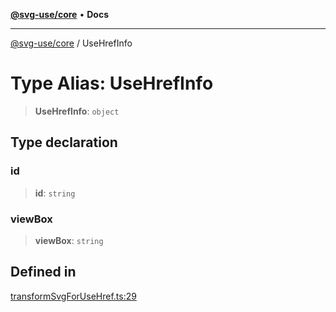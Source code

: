 [**@svg-use/core**](../README.md) • **Docs**

---

[@svg-use/core](../README.md) / UseHrefInfo

# Type Alias: UseHrefInfo

> **UseHrefInfo**: `object`

## Type declaration

### id

> **id**: `string`

### viewBox

> **viewBox**: `string`

## Defined in

[transformSvgForUseHref.ts:29](https://github.com/fpapado/svg-use/blob/main/packages/core/src/transformSvgForUseHref.ts#L29)
